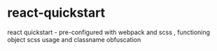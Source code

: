 # react-quickstart
react quickstart - pre-configured with webpack and scss , functioning object scss usage and classname obfuscation
